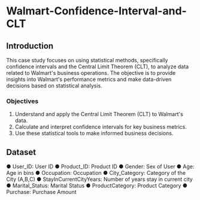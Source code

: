 # Walmart-Confidence-Interval-and-CLT
## Introduction
This case study focuses on using statistical methods, specifically confidence intervals and the Central Limit Theorem (CLT), to analyze data related to Walmart's business operations. The objective is to provide insights into Walmart's performance metrics and make data-driven decisions based on statistical analysis.

### Objectives
1. Understand and apply the Central Limit Theorem (CLT) to Walmart's data.
2. Calculate and interpret confidence intervals for key business metrics.
3. Use these statistical tools to make informed business decisions.
## Dataset
● User_ID: User ID
● Product_ID: Product ID
● Gender: Sex of User
● Age: Age in bins
● Occupation: Occupation
● City_Category: Category of the City (A,B,C)
● StayInCurrentCityYears: Number of years stay in current city
● Marital_Status: Marital Status
● ProductCategory: Product Category
● Purchase: Purchase Amount
